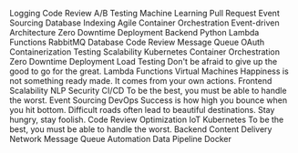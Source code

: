 Logging Code Review A/B Testing Machine Learning Pull Request Event Sourcing Database Indexing
Agile Container Orchestration Event-driven Architecture Zero Downtime Deployment Backend Python Lambda Functions RabbitMQ Database Code Review Message Queue OAuth
Containerization Testing Scalability Kubernetes Container Orchestration Zero Downtime Deployment Load Testing Don't be afraid to give up the good to go for the great.
Lambda Functions Virtual Machines Happiness is not something ready made. It comes from your own actions. Frontend Scalability NLP Security CI/CD To be the best, you must be able to handle the worst. Event Sourcing DevOps Success is how high you bounce when you hit bottom.
Difficult roads often lead to beautiful destinations. Stay hungry, stay foolish. Code Review Optimization IoT Kubernetes To be the best, you must be able to handle the worst. Backend Content Delivery Network Message Queue Automation Data Pipeline Docker

